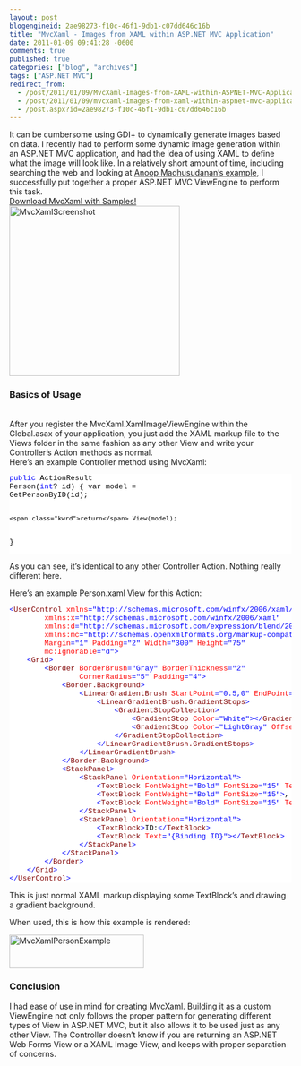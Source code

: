 ```yaml
---
layout: post
blogengineid: 2ae98273-f10c-46f1-9db1-c07dd646c16b
title: "MvcXaml - Images from XAML within ASP.NET MVC Application"
date: 2011-01-09 09:41:28 -0600
comments: true
published: true
categories: ["blog", "archives"]
tags: ["ASP.NET MVC"]
redirect_from: 
  - /post/2011/01/09/MvcXaml-Images-from-XAML-within-ASPNET-MVC-Application
  - /post/2011/01/09/mvcxaml-images-from-xaml-within-aspnet-mvc-application
  - /post.aspx?id=2ae98273-f10c-46f1-9db1-c07dd646c16b
---
```

<!-- more -->

It can be cumbersome using GDI+ to dynamically generate images based on data. I recently had to perform some dynamic image generation within an ASP.NET MVC application, and had the idea of using XAML to define what the image will look like. In a relatively short amount of time, including searching the web and looking at <a href="http://amazedsaint.blogspot.com/2010/07/xaml-meets-aspnet-mvc-create-databound.html">Anoop Madhusudanan’s example</a>, I successfully put together a proper ASP.NET MVC ViewEngine to perform this task.  
<a href="http://mvcxaml.codeplex.com">Download MvcXaml with Samples!</a>  
<a href="/images/postsMvcXamlScreenshot.png"><img style="background-image: none; border-bottom: 0px; border-left: 0px; padding-left: 0px; padding-right: 0px; display: inline; border-top: 0px; border-right: 0px; padding-top: 0px" title="MvcXamlScreenshot" border="0" alt="MvcXamlScreenshot" src="/images/postsMvcXamlScreenshot_thumb.png" width="304" height="304" /></a>  <h3>Basics of Usage</h3>  
After you register the MvcXaml.XamlImageViewEngine within the Global.asax of your application, you just add the XAML markup file to the Views folder in the same fashion as any other View and write your Controller’s Action methods as normal.  
Here’s an example Controller method using MvcXaml:  <pre class="csharpcode"><span class="kwrd">public</span> ActionResult Person(<span class="kwrd">int</span>? id)
{
    var model = GetPersonByID(id);

    <span class="kwrd">return</span> View(model);
}</pre>
<style type="text/css">
.csharpcode, .csharpcode pre
{
	font-size: small;
	color: black;
	font-family: consolas, "Courier New", courier, monospace;
	background-color: #ffffff;
	/*white-space: pre;*/
}
.csharpcode pre { margin: 0em; }
.csharpcode .rem { color: #008000; }
.csharpcode .kwrd { color: #0000ff; }
.csharpcode .str { color: #006080; }
.csharpcode .op { color: #0000c0; }
.csharpcode .preproc { color: #cc6633; }
.csharpcode .asp { background-color: #ffff00; }
.csharpcode .html { color: #800000; }
.csharpcode .attr { color: #ff0000; }
.csharpcode .alt 
{
	background-color: #f4f4f4;
	width: 100%;
	margin: 0em;
}
.csharpcode .lnum { color: #606060; }</style>


As you can see, it’s identical to any other Controller Action. Nothing really different here.


Here’s an example Person.xaml View for this Action:

<pre class="csharpcode"><span class="kwrd">&lt;</span><span class="html">UserControl</span> <span class="attr">xmlns</span><span class="kwrd">=&quot;http://schemas.microsoft.com/winfx/2006/xaml/presentation&quot;</span>
        <span class="attr">xmlns:x</span><span class="kwrd">=&quot;http://schemas.microsoft.com/winfx/2006/xaml&quot;</span>
        <span class="attr">xmlns:d</span><span class="kwrd">=&quot;http://schemas.microsoft.com/expression/blend/2008&quot;</span>
        <span class="attr">xmlns:mc</span><span class="kwrd">=&quot;http://schemas.openxmlformats.org/markup-compatibility/2006&quot;</span>
        <span class="attr">Margin</span><span class="kwrd">=&quot;1&quot;</span> <span class="attr">Padding</span><span class="kwrd">=&quot;2&quot;</span> <span class="attr">Width</span><span class="kwrd">=&quot;300&quot;</span> <span class="attr">Height</span><span class="kwrd">=&quot;75&quot;</span>
        <span class="attr">mc:Ignorable</span><span class="kwrd">=&quot;d&quot;</span><span class="kwrd">&gt;</span>
    <span class="kwrd">&lt;</span><span class="html">Grid</span><span class="kwrd">&gt;</span>
        <span class="kwrd">&lt;</span><span class="html">Border</span> <span class="attr">BorderBrush</span><span class="kwrd">=&quot;Gray&quot;</span> <span class="attr">BorderThickness</span><span class="kwrd">=&quot;2&quot;</span>
                <span class="attr">CornerRadius</span><span class="kwrd">=&quot;5&quot;</span> <span class="attr">Padding</span><span class="kwrd">=&quot;4&quot;</span><span class="kwrd">&gt;</span>
            <span class="kwrd">&lt;</span><span class="html">Border.Background</span><span class="kwrd">&gt;</span>
                <span class="kwrd">&lt;</span><span class="html">LinearGradientBrush</span> <span class="attr">StartPoint</span><span class="kwrd">=&quot;0.5,0&quot;</span> <span class="attr">EndPoint</span><span class="kwrd">=&quot;0.5,1&quot;</span><span class="kwrd">&gt;</span>
                    <span class="kwrd">&lt;</span><span class="html">LinearGradientBrush.GradientStops</span><span class="kwrd">&gt;</span>
                        <span class="kwrd">&lt;</span><span class="html">GradientStopCollection</span><span class="kwrd">&gt;</span>
                            <span class="kwrd">&lt;</span><span class="html">GradientStop</span> <span class="attr">Color</span><span class="kwrd">=&quot;White&quot;</span><span class="kwrd">&gt;&lt;/</span><span class="html">GradientStop</span><span class="kwrd">&gt;</span>
                            <span class="kwrd">&lt;</span><span class="html">GradientStop</span> <span class="attr">Color</span><span class="kwrd">=&quot;LightGray&quot;</span> <span class="attr">Offset</span><span class="kwrd">=&quot;1&quot;</span><span class="kwrd">&gt;&lt;/</span><span class="html">GradientStop</span><span class="kwrd">&gt;</span>
                        <span class="kwrd">&lt;/</span><span class="html">GradientStopCollection</span><span class="kwrd">&gt;</span>
                    <span class="kwrd">&lt;/</span><span class="html">LinearGradientBrush.GradientStops</span><span class="kwrd">&gt;</span>
                <span class="kwrd">&lt;/</span><span class="html">LinearGradientBrush</span><span class="kwrd">&gt;</span>
            <span class="kwrd">&lt;/</span><span class="html">Border.Background</span><span class="kwrd">&gt;</span>
            <span class="kwrd">&lt;</span><span class="html">StackPanel</span><span class="kwrd">&gt;</span>
                <span class="kwrd">&lt;</span><span class="html">StackPanel</span> <span class="attr">Orientation</span><span class="kwrd">=&quot;Horizontal&quot;</span><span class="kwrd">&gt;</span>
                    <span class="kwrd">&lt;</span><span class="html">TextBlock</span> <span class="attr">FontWeight</span><span class="kwrd">=&quot;Bold&quot;</span> <span class="attr">FontSize</span><span class="kwrd">=&quot;15&quot;</span> <span class="attr">Text</span><span class="kwrd">=&quot;{Binding LastName}&quot;</span><span class="kwrd">/&gt;</span>
                    <span class="kwrd">&lt;</span><span class="html">TextBlock</span> <span class="attr">FontWeight</span><span class="kwrd">=&quot;Bold&quot;</span> <span class="attr">FontSize</span><span class="kwrd">=&quot;15&quot;</span><span class="kwrd">&gt;</span>, <span class="kwrd">&lt;/</span><span class="html">TextBlock</span><span class="kwrd">&gt;</span>
                    <span class="kwrd">&lt;</span><span class="html">TextBlock</span> <span class="attr">FontWeight</span><span class="kwrd">=&quot;Bold&quot;</span> <span class="attr">FontSize</span><span class="kwrd">=&quot;15&quot;</span> <span class="attr">Text</span><span class="kwrd">=&quot;{Binding FirstName}&quot;</span><span class="kwrd">&gt;&lt;/</span><span class="html">TextBlock</span><span class="kwrd">&gt;</span>
                <span class="kwrd">&lt;/</span><span class="html">StackPanel</span><span class="kwrd">&gt;</span>
                <span class="kwrd">&lt;</span><span class="html">StackPanel</span> <span class="attr">Orientation</span><span class="kwrd">=&quot;Horizontal&quot;</span><span class="kwrd">&gt;</span>
                    <span class="kwrd">&lt;</span><span class="html">TextBlock</span><span class="kwrd">&gt;</span>ID:<span class="kwrd">&lt;/</span><span class="html">TextBlock</span><span class="kwrd">&gt;</span>
                    <span class="kwrd">&lt;</span><span class="html">TextBlock</span> <span class="attr">Text</span><span class="kwrd">=&quot;{Binding ID}&quot;</span><span class="kwrd">&gt;&lt;/</span><span class="html">TextBlock</span><span class="kwrd">&gt;</span>
                <span class="kwrd">&lt;/</span><span class="html">StackPanel</span><span class="kwrd">&gt;</span>
            <span class="kwrd">&lt;/</span><span class="html">StackPanel</span><span class="kwrd">&gt;</span>
        <span class="kwrd">&lt;/</span><span class="html">Border</span><span class="kwrd">&gt;</span>
    <span class="kwrd">&lt;/</span><span class="html">Grid</span><span class="kwrd">&gt;</span>
<span class="kwrd">&lt;/</span><span class="html">UserControl</span><span class="kwrd">&gt;</span></pre>
<style type="text/css">
.csharpcode, .csharpcode pre
{
	font-size: small;
	color: black;
	font-family: consolas, "Courier New", courier, monospace;
	background-color: #ffffff;
	/*white-space: pre;*/
}
.csharpcode pre { margin: 0em; }
.csharpcode .rem { color: #008000; }
.csharpcode .kwrd { color: #0000ff; }
.csharpcode .str { color: #006080; }
.csharpcode .op { color: #0000c0; }
.csharpcode .preproc { color: #cc6633; }
.csharpcode .asp { background-color: #ffff00; }
.csharpcode .html { color: #800000; }
.csharpcode .attr { color: #ff0000; }
.csharpcode .alt 
{
	background-color: #f4f4f4;
	width: 100%;
	margin: 0em;
}
.csharpcode .lnum { color: #606060; }</style>


This is just normal XAML markup displaying some TextBlock’s and drawing a gradient background.


When used, this is how this example is rendered:


<a href="/images/postsMvcXamlPersonExample.png"><img style="background-image: none; border-bottom: 0px; border-left: 0px; padding-left: 0px; padding-right: 0px; display: inline; border-top: 0px; border-right: 0px; padding-top: 0px" title="MvcXamlPersonExample" border="0" alt="MvcXamlPersonExample" src="/images/postsMvcXamlPersonExample_thumb.png" width="240" height="60" /></a>

<h3>Conclusion</h3>


I had ease of use in mind for creating MvcXaml. Building it as a custom ViewEngine not only follows the proper pattern for generating different types of View in ASP.NET MVC, but it also allows it to be used just as any other View. The Controller doesn’t know if you are returning an ASP.NET Web Forms View or a XAML Image View, and keeps with proper separation of concerns.
